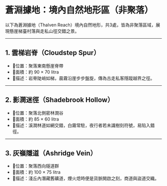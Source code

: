 # 蒼淵據地：境內自然地形區（非聚落）

以下為蒼淵據地（Thalven Reach）境內自然地形，共3處，皆為非聚落區域，展現懸崖梯臺村落與走私山徑交錯之景。

---

## 1. 雲梯岩脊（Cloudstep Spur）
- 📍位置：聚落東南懸崖脊帶  
- 🧭面積：約 90 × 70 litra  
- 💠描述：岩脊陡峭如梯，晨霧沿崖步步盤旋，傳為古走私客隱蹤越界之徑。

---

## 2. 影澗迷徑（Shadebrook Hollow）
- 📍位置：聚落北側密林澗谷  
- 🧭面積：約 85 × 60 litra  
- 💠描述：溪澗林道如網交錯，白霧常駐，夜行者若未識樹刻符號，易陷入錯徑。

---

## 3. 灰嶺隱道（Ashridge Vein）
- 📍位置：聚落西向隧道群  
- 🧭面積：約 100 × 75 litra  
- 💠描述：淺丘內潛藏舊礦道，煙火熄時便是貨脈開啟之刻，商道與盜道交織。
